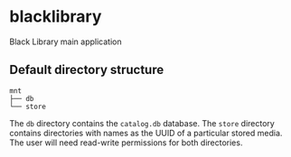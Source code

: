 # blacklibrary
Black Library main application

## Default directory structure
    mnt
    ├── db
    └── store

The `db` directory contains the `catalog.db` database. The `store` directory contains directories with names as the UUID of a particular stored media. The user will need read-write permissions for both directories. 
